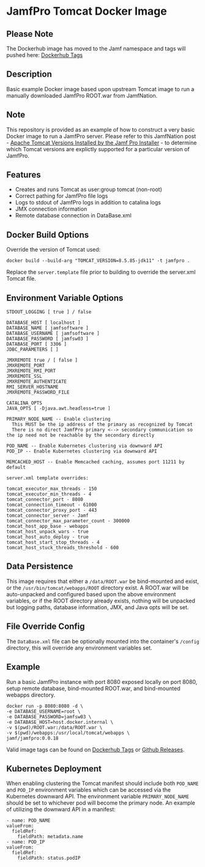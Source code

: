 # JamfPro Tomcat Docker Image

## Please Note ##
The Dockerhub image has moved to the Jamf namespace and tags will pushed here:
[Dockerhub Tags](https://hub.docker.com/r/jamf/jamfpro/tags/)


## Description
Basic example Docker image based upon upstream Tomcat image to run a manually downloaded JamfPro ROOT.war from JamfNation.

## Note
This repository is provided as an example of how to construct a very basic Docker image to run a JamfPro server.
Please refer to this JamfNation post - [Apache Tomcat Versions Installed by the Jamf Pro Installer](https://www.jamf.com/jamf-nation/articles/380/apache-tomcat-versions-installed-by-the-jamf-pro-installer) - to determine which Tomcat versions are explictly supported for a particular version of JamfPro.

## Features
* Creates and runs Tomcat as user:group tomcat (non-root)
* Correct pathing for JamfPro file logs
* Logs to stdout of JamfPro logs in addition to catalina logs
* JMX connection information
* Remote database connection in DataBase.xml

## Docker Build Options
Override the version of Tomcat used:
```
docker build --build-arg "TOMCAT_VERSION=8.5.85-jdk11" -t jamfpro .
```
Replace the `server.template` file prior to building to override the server.xml Tomcat file.

## Environment Variable Options
```
STDOUT_LOGGING [ true ] / false

DATABASE_HOST [ localhost ]
DATABASE_NAME [ jamfsoftware ]
DATABASE_USERNAME [ jamfsoftware ]
DATABASE_PASSWORD [ jamfsw03 ]
DATABASE_PORT [ 3306 ]
JDBC_PARAMETERS [ ]

JMXREMOTE true / [ false ]
JMXREMOTE_PORT
JMXREMOTE_RMI_PORT
JMXREMOTE_SSL
JMXREMOTE_AUTHENTICATE
RMI_SERVER_HOSTNAME
JMXREMOTE_PASSWORD_FILE

CATALINA_OPTS
JAVA_OPTS [ -Djava.awt.headless=true ]

PRIMARY_NODE_NAME -- Enable clustering
  This MUST be the ip address of the primary as recognized by Tomcat
  There is no direct JamfPro primary <--> secondary communication so the ip need not be reachable by the secondary directly

POD_NAME -- Enable Kubernetes clustering via downward API
POD_IP -- Enable Kubernetes clustering via downward API

MEMCACHED_HOST -- Enable Memcached caching, assumes port 11211 by default

server.xml template overrides:

tomcat_executor_max_threads - 150
tomcat_executor_min_threads - 4
tomcat_connector_port - 8080
tomcat_connection_timeout - 61000
tomcat_connector_proxy_port - 443
tomcat_connector_server - Jamf
tomcat_connector_max_parameter_count - 300000
tomcat_host_app_base - webapps
tomcat_host_unpack_wars - true
tomcat_host_auto_deploy - true
tomcat_host_start_stop_threads - 4
tomcat_host_stuck_threads_threshold - 600

```

## Data Persistence
This image requires that either a `/data/ROOT.war` be bind-mounted and exist, or the `/usr/bin/tomcat/webapps/ROOT` directory exist.
A ROOT.war will be auto-unpacked and configured based upon the above environment variables, or if the ROOT directory already exists, nothing will be unpacked but logging paths, database information, JMX, and Java opts will be set.

## File Override Config
The `DataBase.xml` file can be optionally mounted into the container's `/config` directory, this will override any environment variables set.

## Example
Run a basic JamfPro instance with port 8080 exposed locally on port 8080, setup remote database, bind-mounted ROOT.war, and bind-mounted webapps directory.

```
docker run -p 8080:8080 -d \
-e DATABASE_USERNAME=root \
-e DATABASE_PASSWORD=jamfsw03 \
-e DATABASE_HOST=host.docker.internal \
-v $(pwd)/ROOT.war:/data/ROOT.war \
-v $(pwd)/webapps:/usr/local/tomcat/webapps \
jamf/jamfpro:0.0.18
```
Valid image tags can be found on  [Dockerhub Tags](https://hub.docker.com/r/jamf/jamfpro/tags/) or [Github Releases](https://github.com/jamf/jamfpro/releases).


## Kubernetes Deployment
When enabling clustering the Tomcat manifest should include both `POD_NAME` and `POD_IP` environment variables which can be accessed via the Kubernetes downward API.  The environment variable `PRIMARY_NODE_NAME` should be set to whichever pod will become the primary node.  An example of utilizing the downward API in a manifest:
```
- name: POD_NAME
valueFrom:
  fieldRef:
    fieldPath: metadata.name
- name: POD_IP
valueFrom:
  fieldRef:
    fieldPath: status.podIP
```
